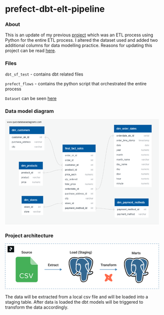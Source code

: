 # prefect-dbt-elt-pipeline

### About
This is an update of my previous [project](https://github.com/krtmlry/product_sales_2019) which was an ETL process using Python for the entire ETL process. I altered the dataset used and added two additional columns for data modelling practice.
Reasons for updating this project can be read [here](https://github.com/krtmlry/prefect-dbt-postgres/blob/main/Reason.md).

### Files
`dbt_sf_test` - contains dbt related files

`prefect_flows` - contains the python script that
orchestrated the entire process

`Dataset` can be seen [here](https://github.com/krtmlry/datasets/tree/main/merged_sales_csv)

### Data model diagram

![image](https://github.com/krtmlry/prefect-dbt-postgres/blob/main/img/datamodeldiagram.png)


### Project architecture

![image](https://github.com/krtmlry/prefect-dbt-postgres/blob/main/img/project%20diagram.png)

The data will be extracted from a local csv file and will be loaded into a staging table.
After data is loaded the dbt models will be triggered to transform the data accordingly.